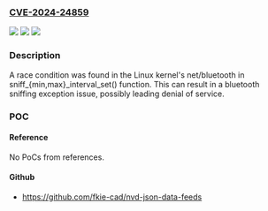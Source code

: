 ### [CVE-2024-24859](https://cve.mitre.org/cgi-bin/cvename.cgi?name=CVE-2024-24859)
![](https://img.shields.io/static/v1?label=Product&message=Linux%20kernel&color=blue)
![](https://img.shields.io/static/v1?label=Version&message=v4.0-rc1%20&color=brightgreen)
![](https://img.shields.io/static/v1?label=Vulnerability&message=CWE-362%20Concurrent%20Execution%20using%20Shared%20Resource%20with%20Improper%20Synchronization%20('Race%20Condition')&color=brightgreen)

### Description

A race condition was found in the Linux kernel's net/bluetooth in sniff_{min,max}_interval_set() function. This can result in a bluetooth sniffing exception issue, possibly leading denial of service.

### POC

#### Reference
No PoCs from references.

#### Github
- https://github.com/fkie-cad/nvd-json-data-feeds

